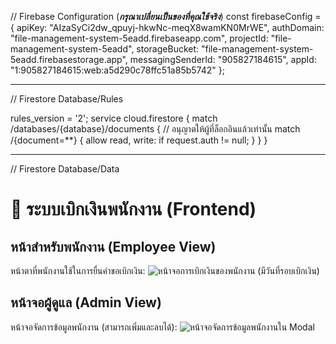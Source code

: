 // Firebase Configuration (***กรุณาเปลี่ยนเป็นของที่คุณใช้จริง***)
const firebaseConfig = {
    apiKey: "AIzaSyCi2dw_qpuyj-hkwNc-meqX8wamKN0MrWE", 
    authDomain: "file-management-system-5eadd.firebaseapp.com",
    projectId: "file-management-system-5eadd",
    storageBucket: "file-management-system-5eadd.firebasestorage.app",
    messagingSenderId: "905827184615",
    appId: "1:905827184615:web:a5d290c78ffc51a85b5742"
};


------------------------------------------
// Firestore Database/Rules

rules_version = '2';
service cloud.firestore {
  match /databases/{database}/documents {
    // อนุญาตให้ผู้ที่ล็อกอินแล้วเท่านั้น
    match /{document=**} {
      allow read, write: if request.auth != null;
    }
  }
}

------------------------------------------
// Firestore Database/Data
# 💸 ระบบเบิกเงินพนักงาน (Frontend)

## หน้าสำหรับพนักงาน (Employee View)

หน้าตาที่พนักงานใช้ในการยื่นคำขอเบิกเงิน:
![หน้าจอการเบิกเงินของพนักงาน (มีวันที่รอบเบิกเงิน)](./assets/image_0affcb.png)

## หน้าจอผู้ดูแล (Admin View)

หน้าจอจัดการข้อมูลพนักงาน (สามารถเพิ่มและลบได้):
![หน้าจอจัดการข้อมูลพนักงานใน Modal](./assets/image_0b780d.png)
